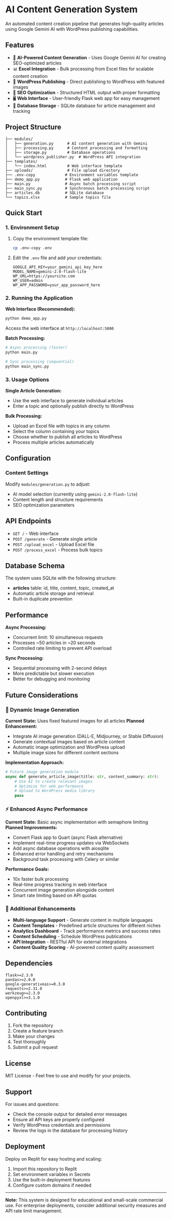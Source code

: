 
# AI Content Generation System

An automated content creation pipeline that generates high-quality articles using Google Gemini AI with WordPress publishing capabilities.

## Features

- 🤖 **AI-Powered Content Generation** - Uses Google Gemini AI for creating SEO-optimized articles
- 📊 **Excel Integration** - Bulk processing from Excel files for scalable content creation
- 📝 **WordPress Publishing** - Direct publishing to WordPress with featured images
- 🎯 **SEO Optimization** - Structured HTML output with proper formatting
- 🖥️ **Web Interface** - User-friendly Flask web app for easy management
- 💾 **Database Storage** - SQLite database for article management and tracking

## Project Structure

```
├── modules/
│   ├── generation.py      # AI content generation with Gemini
│   ├── processing.py      # Content processing and formatting
│   ├── storage.py         # Database operations
│   └── wordpress_publisher.py  # WordPress API integration
├── templates/
│   └── index.html         # Web interface template
├── uploads/               # File upload directory
├── .env-copy             # Environment variables template
├── demo_app.py           # Flask web application
├── main.py               # Async batch processing script
├── main_sync.py          # Synchronous batch processing script
├── articles.db           # SQLite database
└── topics.xlsx           # Sample topics file
```

## Quick Start

### 1. Environment Setup

1. Copy the environment template file:
   ```bash
   cp .env-copy .env
   ```

2. Edit the `.env` file and add your credentials:
   ```
   GOOGLE_API_KEY=your_gemini_api_key_here
   MODEL_NAME=gemini-2.0-flash-lite
   WP_URL=https://yoursite.com
   WP_USER=admin
   WP_APP_PASSWORD=your_app_password_here
   ```

### 2. Running the Application

**Web Interface (Recommended):**
```bash
python demo_app.py
```
Access the web interface at `http://localhost:5000`

**Batch Processing:**
```bash
# Async processing (faster)
python main.py

# Sync processing (sequential)
python main_sync.py
```

### 3. Usage Options

**Single Article Generation:**
- Use the web interface to generate individual articles
- Enter a topic and optionally publish directly to WordPress

**Bulk Processing:**
- Upload an Excel file with topics in any column
- Select the column containing your topics
- Choose whether to publish all articles to WordPress
- Process multiple articles automatically

## Configuration

### Content Settings
Modify `modules/generation.py` to adjust:
- AI model selection (currently using `gemini-2.0-flash-lite`)
- Content length and structure requirements
- SEO optimization parameters

## API Endpoints

- `GET /` - Web interface
- `POST /generate` - Generate single article
- `POST /upload_excel` - Upload Excel file
- `POST /process_excel` - Process bulk topics

## Database Schema

The system uses SQLite with the following structure:
- **articles** table: id, title, content, topic, created_at
- Automatic article storage and retrieval
- Built-in duplicate prevention

## Performance

**Async Processing:**
- Concurrent limit: 10 simultaneous requests
- Processes ~50 articles in ~20 seconds
- Controlled rate limiting to prevent API overload

**Sync Processing:**
- Sequential processing with 2-second delays
- More predictable but slower execution
- Better for debugging and monitoring

## Future Considerations

### 🎨 Dynamic Image Generation
**Current State:** Uses fixed featured images for all articles
**Planned Enhancement:**
- Integrate AI image generation (DALL-E, Midjourney, or Stable Diffusion)
- Generate contextual images based on article content
- Automatic image optimization and WordPress upload
- Multiple image sizes for different content sections

**Implementation Approach:**
```python
# Future image generation module
async def generate_article_image(title: str, content_summary: str):
    # Use AI to create relevant images
    # Optimize for web performance
    # Upload to WordPress media library
    pass
```

### ⚡ Enhanced Async Performance
**Current State:** Basic async implementation with semaphore limiting
**Planned Improvements:**
- Convert Flask app to Quart (async Flask alternative)
- Implement real-time progress updates via WebSockets
- Add async database operations with aiosqlite
- Enhanced error handling and retry mechanisms
- Background task processing with Celery or similar

**Performance Goals:**
- 10x faster bulk processing
- Real-time progress tracking in web interface
- Concurrent image generation alongside content
- Smart rate limiting based on API quotas

### 🔧 Additional Enhancements
- **Multi-language Support** - Generate content in multiple languages
- **Content Templates** - Predefined article structures for different niches
- **Analytics Dashboard** - Track performance metrics and success rates
- **Content Scheduling** - Schedule WordPress publications
- **API Integration** - RESTful API for external integrations
- **Content Quality Scoring** - AI-powered content quality assessment

## Dependencies

```
flask>=2.3.0
pandas>=2.0.0
google-generativeai>=0.3.0
requests>=2.31.0
werkzeug>=2.3.0
openpyxl>=3.1.0
```

## Contributing

1. Fork the repository
2. Create a feature branch
3. Make your changes
4. Test thoroughly
5. Submit a pull request

## License

MIT License - Feel free to use and modify for your projects.

## Support

For issues and questions:
- Check the console output for detailed error messages
- Ensure all API keys are properly configured
- Verify WordPress credentials and permissions
- Review the logs in the database for processing history

## Deployment

Deploy on Replit for easy hosting and scaling:
1. Import this repository to Replit
2. Set environment variables in Secrets
3. Use the built-in deployment features
4. Configure custom domains if needed

---

**Note:** This system is designed for educational and small-scale commercial use. For enterprise deployments, consider additional security measures and API rate limit management.
